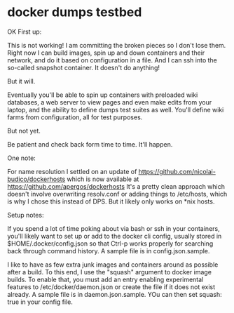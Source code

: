 docker dumps testbed
====

OK First up:

This is not working! I am committing the broken pieces so I don't lose them.
Right now I can build images, spin up and down containers and their network,
and do it based on configuration in a file. And I can ssh into the so-called
snapshot container. It doesn't do anything!

But it will.

Eventually you'll be able to spin up containers with preloaded wiki databases,
a web server to view pages and even make edits from your laptop, and the ability
to define dumps test suites as well. You'll define wiki farms from configuration,
all for test purposes.

But not yet.

Be patient and check back form time to time. It'll happen.

One note:

For name resolution I settled on an update of https://github.com/nicolai-budico/dockerhosts
which is now available at https://github.com/apergos/dockerhosts
It's a pretty clean approach which doesn't involve overwriting resolv.conf or adding
things to /etc/hosts, which is why I chose this instead of DPS. But it likely only works on
*nix hosts.

Setup notes:

If you spend a lot of time poking about via bash or ssh in your containers, you'll likely
want to set up or add to the docker cli config, usually stored in $HOME/.docker/config.json
so that Ctrl-p works properly for searching back through command history. A sample file
is in config.json.sample.

I like to have as few extra junk images and containers around as possible after a build.
To this end, I use the "squash" argument to docker image builds. To enable that, you
must add an entry enabling experimental features to /etc/docker/daemon.json or create
the file if it does not exist already. A sample file is in daemon.json.sample. YOu can
then set squash: true in your config file.
